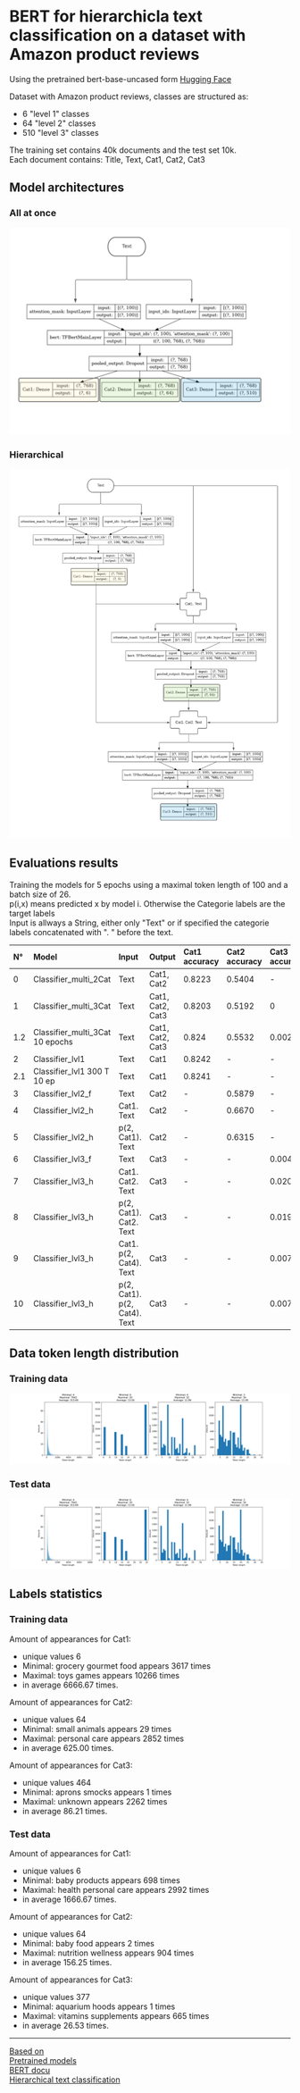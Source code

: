 # BERT for hierarchicla text classification on a dataset with Amazon product reviews
Using the pretrained bert-base-uncased form [Hugging Face](https://huggingface.co/bert-base-uncased)   

Dataset with Amazon product reviews, classes are structured as: 
* 6 "level 1" classes 
* 64 "level 2" classes 
* 510 "level 3" classes

The training set contains 40k documents and the test set 10k.  
Each document contains: Title, Text, Cat1, Cat2, Cat3  
## Model architectures
### All at once
![all_classses](./visualizations/3clases.svg)
### Hierarchical
![hierarchical](./visualizations/hierarchical.svg)

## Evaluations results
Training the models for 5 epochs using a maximal token length of 100 and a batch size of 26.   
p(i,x) means predicted x by model i. Otherwise the Categorie labels are the target labels    
Input is allways a String, either only "Text" or if specified the categorie labels concatenated with ". " before the text.

|N°  | Model                 | Input                           |Output            |Cat1 accuracy| Cat2 accuracy| Cat3 accuracy
|:---|:----------------------|:--------------------------------|:-----------------|:------------|:-------------|:------------
|0 | Classifier_multi_2Cat | Text                            | Cat1, Cat2       |0.8223     | 0.5404     | -
|1 | Classifier_multi_3Cat | Text                            | Cat1, Cat2, Cat3 |0.8203     | 0.5192     | 0
|1.2| Classifier_multi_3Cat 10 epochs | Text                            | Cat1, Cat2, Cat3 |0.824     | 0.5532     | 0.0026
|2 | Classifier_lvl1       | Text                            | Cat1             |0.8242     | -          | -
|2.1| Classifier_lvl1 300 T 10 ep     | Text                            | Cat1             |0.8241     | -          | -
|3 | Classifier_lvl2_f     | Text                            | Cat2             |-          | 0.5879     | -
|4 | Classifier_lvl2_h     | Cat1. Text                      | Cat2             |-          | 0.6670     | -
|5 | Classifier_lvl2_h     | p(2, Cat1). Text              | Cat2             |-          | 0.6315     | -
|6 | Classifier_lvl3_f     | Text                            | Cat3             |-          | -          | 0.0041
|7 | Classifier_lvl3_h     | Cat1. Cat2. Text                | Cat3             |-          | -          | 0.0204
|8 | Classifier_lvl3_h     | p(2, Cat1). Cat2. Text        | Cat3             |-          | -          | 0.0196
|9 | Classifier_lvl3_h     | Cat1. p(2, Cat4). Text        | Cat3             |-          | -          | 0.0076
|10| Classifier_lvl3_h     | p(2, Cat1). p(2, Cat4). Text| Cat3             |-          | -          | 0.0076


## Data token length distribution
### Training data
![Data_distribution](./visualizations/Data_analysis.svg)
### Test data
![Data_distribution](./visualizations/Data_analysis_test.svg)


## Labels statistics
### Training data
Amount of appearances for Cat1: 
 * unique values 6  
 * Minimal: grocery gourmet food appears 3617 times  
 * Maximal: toys games appears 10266 times  
 * in average 6666.67 times.  
 
 
Amount of appearances for Cat2: 
 * unique values 64  
 * Minimal: small animals appears 29 times  
 * Maximal: personal care appears 2852 times  
 * in average 625.00 times.  
 
 
Amount of appearances for Cat3: 
 * unique values 464  
 * Minimal: aprons smocks appears 1 times  
 * Maximal: unknown appears 2262 times  
 * in average 86.21 times.  
 
 
### Test data
Amount of appearances for Cat1: 
 * unique values 6  
 * Minimal: baby products appears 698 times  
 * Maximal: health personal care appears 2992 times  
 * in average 1666.67 times.  
 
 
Amount of appearances for Cat2: 
 * unique values 64  
 * Minimal: baby food appears 2 times  
 * Maximal: nutrition wellness appears 904 times  
 * in average 156.25 times.  
 
 
Amount of appearances for Cat3: 
 * unique values 377  
 * Minimal: aquarium hoods appears 1 times  
 * Maximal: vitamins supplements appears 665 times  
 * in average 26.53 times.  

---

[Based on](https://towardsdatascience.com/multi-label-multi-class-text-classification-with-bert-transformer-and-keras-c6355eccb63a)  
[Pretrained models](https://huggingface.co/transformers/pretrained_models.html)  
[BERT docu](https://huggingface.co/transformers/model_doc/bert.html)  
[Hierarchical text classification](https://www.kaggle.com/kashnitsky/hierarchical-text-classification)
